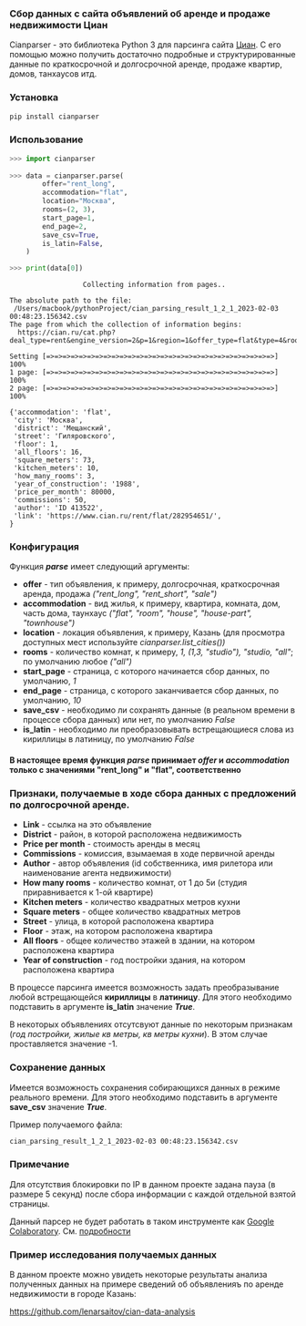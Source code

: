 ### Сбор данных с сайта объявлений об аренде и продаже недвижимости Циан

Cianparser - это библиотека Python 3 для парсинга сайта  [Циан](http://cian.ru).
С его помощью можно получить достаточно подробные и структурированные данные по краткосрочной и долгосрочной аренде, продаже квартир, домов, танхаусов итд.

### Установка
```bash
pip install cianparser
```

### Использование
```python
>>> import cianparser
    
>>> data = cianparser.parse(
        offer="rent_long",
        accommodation="flat",
        location="Москва",
        rooms=(2, 3),
        start_page=1,
        end_page=2,
        save_csv=True,
        is_latin=False,
    )

>>> print(data[0])
```

```
                  Collecting information from pages..

The absolute path to the file: 
 /Users/macbook/pythonProject/cian_parsing_result_1_2_1_2023-02-03 00:48:23.156342.csv
The page from which the collection of information begins: 
  https://cian.ru/cat.php?deal_type=rent&engine_version=2&p=1&region=1&offer_type=flat&type=4&room2=1&room3=1

Setting [=>=>=>=>=>=>=>=>=>=>=>=>=>=>=>=>=>=>=>=>=>=>=>=>=>=>=>=>] 100%
1 page: [=>=>=>=>=>=>=>=>=>=>=>=>=>=>=>=>=>=>=>=>=>=>=>=>=>=>=>=>] 100%
2 page: [=>=>=>=>=>=>=>=>=>=>=>=>=>=>=>=>=>=>=>=>=>=>=>=>=>=>=>=>] 100%

{'accommodation': 'flat',
 'city': 'Москва',
 'district': 'Мещанский',
 'street': 'Гиляровского',
 'floor': 1,
 'all_floors': 16,
 'square_meters': 73,
 'kitchen_meters': 10,
 'how_many_rooms': 3,
 'year_of_construction': '1988',
 'price_per_month': 80000,
 'commissions': 50,
 'author': 'ID 413522',
 'link': 'https://www.cian.ru/rent/flat/282954651/',
}
```

### Конфигурация
Функция __*parse*__ имеет следующий аргументы:
* __offer__ - тип объявления, к примеру, долгосрочная, краткосрочная аренда, продажа _("rent_long", "rent_short", "sale")_
* __accommodation__ - вид жилья, к примеру, квартира, комната, дом, часть дома, таунхаус _("flat", "room", "house", "house-part", "townhouse")_
* __location__ - локация объявления, к примеру, Казань (для просмотра доступных мест используйте _cianparser.list_cities())_
* __rooms__ - количество комнат, к примеру, _1, (1,3, "studio"), "studio, "all"_; по умолчанию любое _("all")_
* __start_page__ - страница, с которого начинается сбор данных, по умолчанию, _1_
* __end_page__ - страница, с которого заканчивается сбор данных, по умолчанию, _10_
* __save_csv__ - необходимо ли сохранять данные (в реальном времени в процессе сбора данных) или нет, по умолчанию _False_
* __is_latin__ - необходимо ли преобразовывать встрещающиеся слова из кириллицы в латиницу, по умолчанию _False_

#### В настоящее время функция *parse* принимает *offer* и *accommodation* только с значениями "rent_long" и "flat", соответственно

### Признаки, получаемые в ходе сбора данных с предложений по долгосрочной аренде.
* __Link__ - ссылка на это объявление
* __District__ - район, в которой расположена недвижимость
* __Price per month__ - стоимость аренды в месяц
* __Commissions__ - комиссия, взымаемая в ходе первичной аренды
* __Author__ - автор объявления (id собственника, имя рилетора или наименование агента недвижимости)
* __How many rooms__ - количество комнат, от 1 до 5и (студия приравнивается к 1-ой квартире)
* __Kitchen meters__ - количество квадратных метров кухни
* __Square meters__ - общее количество квадратных метров
* __Street__ - улица, в которой расположена квартира
* __Floor__ - этаж, на котором расположена квартира
* __All floors__ - общее количество этажей в здании, на котором расположена квартира
* __Year of construction__ - год постройки здания, на котором расположена квартира

В процессе парсинга имеется возможность задать преобразывание любой встрещающейся __кириллицы__ в __латиницу__. 
Для этого необходимо подставить в аргументе __is_latin__ значение ___True___.

В некоторых объявлениях отсутсвуют данные по некоторым признакам (_год постройки, жилые кв метры, кв метры кухни_).
В этом случае проставляется значение -1.

### Сохранение данных
Имеется возможность сохранения собирающихся данных в режиме реального времени. Для этого необходимо подставить в аргументе 
__save_csv__ значение ___True___.

Пример получаемого файла:

```bash
cian_parsing_result_1_2_1_2023-02-03 00:48:23.156342.csv
```

### Примечание
Для отсутствия блокировки по IP в данном проекте задана пауза (в размере 5 секунд) после сбора информации с
каждой отдельной взятой страницы.

Данный парсер не будет работать в таком инструменте как [Google Colaboratory](https://colab.research.google.com/). 
См. [подробности](https://github.com/lenarsaitov/cianparser/issues/1)

### Пример исследования получаемых данных
В данном проекте можно увидеть некоторые результаты анализа полученных данных на примере сведений об объявленияъ по аренде недвижимости в городе Казань:

https://github.com/lenarsaitov/cian-data-analysis
